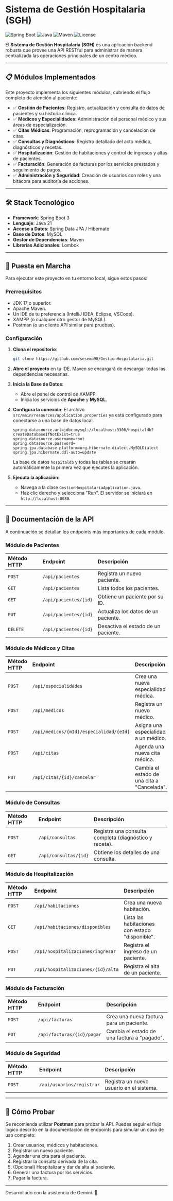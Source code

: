 # Sistema de Gestión Hospitalaria (SGH)

![Spring Boot](https://img.shields.io/badge/Spring%20Boot-3.x-brightgreen)
![Java](https://img.shields.io/badge/Java-17-blue)
![Maven](https://img.shields.io/badge/Maven-4.0-red)
![License](https://img.shields.io/badge/License-MIT-lightgrey)

El **Sistema de Gestión Hospitalaria (SGH)** es una aplicación backend robusta que provee una API RESTful para administrar de manera centralizada las operaciones principales de un centro médico.

---
## 📋 Módulos Implementados

Este proyecto implementa los siguientes módulos, cubriendo el flujo completo de atención al paciente:

-   ✅ **Gestión de Pacientes**: Registro, actualización y consulta de datos de pacientes y su historia clínica.
-   ✅ **Médicos y Especialidades**: Administración del personal médico y sus áreas de especialización.
-   ✅ **Citas Médicas**: Programación, reprogramación y cancelación de citas.
-   ✅ **Consultas y Diagnósticos**: Registro detallado del acto médico, diagnósticos y recetas.
-   ✅ **Hospitalización**: Gestión de habitaciones y control de ingresos y altas de pacientes.
-   ✅ **Facturación**: Generación de facturas por los servicios prestados y seguimiento de pagos.
-   ✅ **Administración y Seguridad**: Creación de usuarios con roles y una bitácora para auditoría de acciones.

---
## 🛠️ Stack Tecnológico

-   **Framework**: Spring Boot 3
-   **Lenguaje**: Java 21
-   **Acceso a Datos**: Spring Data JPA / Hibernate
-   **Base de Datos**: MySQL
-   **Gestor de Dependencias**: Maven
-   **Librerías Adicionales**: Lombok

---
## 🚀 Puesta en Marcha

Para ejecutar este proyecto en tu entorno local, sigue estos pasos:

### **Prerrequisitos**

-   JDK 17 o superior.
-   Apache Maven.
-   Un IDE de tu preferencia (IntelliJ IDEA, Eclipse, VSCode).
-   XAMPP (o cualquier otro gestor de MySQL).
-   Postman (o un cliente API similar para pruebas).

### **Configuración**

1.  **Clona el repositorio**:
    ```bash
    git clone https://github.com/sesema98/GestionHospitalaria.git
    ```

2.  **Abre el proyecto** en tu IDE. Maven se encargará de descargar todas las dependencias necesarias.

3.  **Inicia la Base de Datos**:
    -   Abre el panel de control de XAMPP.
    -   Inicia los servicios de **Apache** y **MySQL**.

4.  **Configura la conexión**: El archivo `src/main/resources/application.properties` ya está configurado para conectarse a una base de datos local.
    ```properties
    spring.datasource.url=jdbc:mysql://localhost:3306/hospitaldb?createDatabaseIfNotExist=true
    spring.datasource.username=root
    spring.datasource.password=
    spring.jpa.database-platform=org.hibernate.dialect.MySQLDialect
    spring.jpa.hibernate.ddl-auto=update
    ```
    La base de datos `hospitaldb` y todas las tablas se crearán automáticamente la primera vez que ejecutes la aplicación.

5.  **Ejecuta la aplicación**:
    -   Navega a la clase `GestionHospitalariaApplication.java`.
    -   Haz clic derecho y selecciona "Run". El servidor se iniciará en `http://localhost:8080`.

---
## 📖 Documentación de la API

A continuación se detallan los endpoints más importantes de cada módulo.

### **Módulo de Pacientes**
| Método HTTP | Endpoint                  | Descripción                      |
| :---------- | :------------------------ | :------------------------------- |
| `POST`      | `/api/pacientes`          | Registra un nuevo paciente.      |
| `GET`       | `/api/pacientes`          | Lista todos los pacientes.       |
| `GET`       | `/api/pacientes/{id}`     | Obtiene un paciente por su ID.   |
| `PUT`       | `/api/pacientes/{id}`     | Actualiza los datos de un paciente.|
| `DELETE`    | `/api/pacientes/{id}`     | Desactiva el estado de un paciente.|

### **Módulo de Médicos y Citas**
| Método HTTP | Endpoint                                | Descripción                      |
| :---------- | :-------------------------------------- | :------------------------------- |
| `POST`      | `/api/especialidades`                   | Crea una nueva especialidad médica. |
| `POST`      | `/api/medicos`                          | Registra un nuevo médico.          |
| `POST`      | `/api/medicos/{mId}/especialidad/{eId}` | Asigna una especialidad a un médico.|
| `POST`      | `/api/citas`                            | Agenda una nueva cita médica.      |
| `PUT`       | `/api/citas/{id}/cancelar`              | Cambia el estado de una cita a "Cancelada". |

### **Módulo de Consultas**
| Método HTTP | Endpoint          | Descripción                                 |
| :---------- | :---------------- | :------------------------------------------ |
| `POST`      | `/api/consultas`  | Registra una consulta completa (diagnóstico y receta). |
| `GET`       | `/api/consultas/{id}` | Obtiene los detalles de una consulta.       |

### **Módulo de Hospitalización**
| Método HTTP | Endpoint                           | Descripción                                     |
| :---------- | :--------------------------------- | :---------------------------------------------- |
| `POST`      | `/api/habitaciones`                | Crea una nueva habitación.                      |
| `GET`       | `/api/habitaciones/disponibles`    | Lista las habitaciones con estado "disponible". |
| `POST`      | `/api/hospitalizaciones/ingresar`  | Registra el ingreso de un paciente.             |
| `PUT`       | `/api/hospitalizaciones/{id}/alta` | Registra el alta de un paciente.                |

### **Módulo de Facturación**
| Método HTTP | Endpoint                  | Descripción                                  |
| :---------- | :------------------------ | :------------------------------------------- |
| `POST`      | `/api/facturas`           | Crea una nueva factura para un paciente.     |
| `PUT`       | `/api/facturas/{id}/pagar`| Cambia el estado de una factura a "pagado".  |

### **Módulo de Seguridad**
| Método HTTP | Endpoint                  | Descripción                                  |
| :---------- | :------------------------ | :------------------------------------------- |
| `POST`      | `/api/usuarios/registrar` | Registra un nuevo usuario en el sistema.     |

---
## 🧪 Cómo Probar

Se recomienda utilizar **Postman** para probar la API. Puedes seguir el flujo lógico descrito en la documentación de endpoints para simular un caso de uso completo:
1.  Crear usuarios, médicos y habitaciones.
2.  Registrar un nuevo paciente.
3.  Agendar una cita para el paciente.
4.  Registrar la consulta derivada de la cita.
5.  (Opcional) Hospitalizar y dar de alta al paciente.
6.  Generar una factura por los servicios.
7.  Pagar la factura.

---
Desarrollado con la asistencia de Gemini. 🤖
